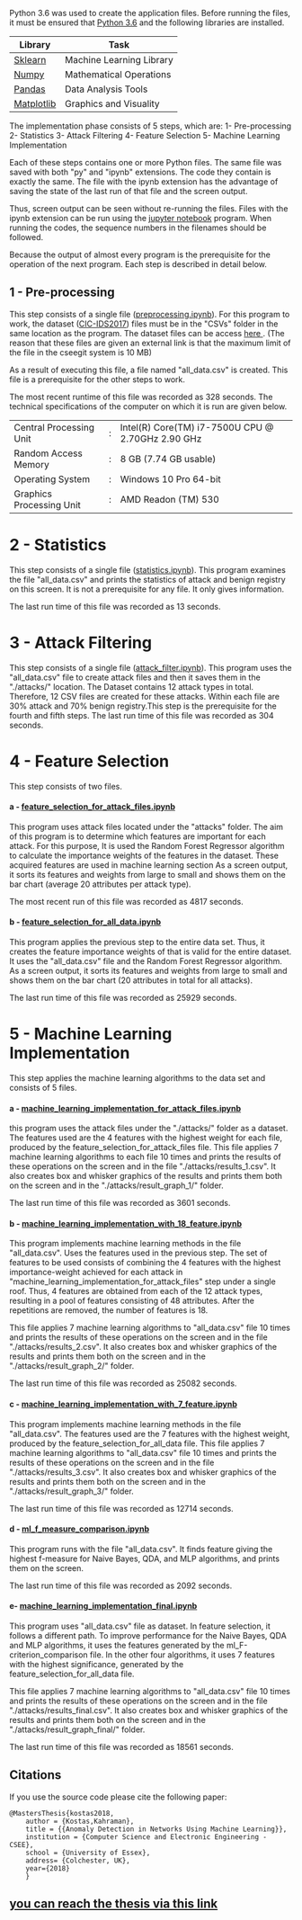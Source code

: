 

Python 3.6 was used to create the application files. Before running the files, it must be ensured that [Python 3.6](https://www.python.org/downloads/) and the following libraries are installed.

| Library | Task |
| ------ | ------ |
|[ Sklearn ](http://scikit-learn.org/stable/install.html)| Machine Learning Library|
| [ Numpy ](http://www.numpy.org/) |Mathematical Operations|
| [ Pandas  ](https://pandas.pydata.org/pandas-docs/stable/install.html)|  Data Analysis Tools |
| [ Matplotlib ](https://matplotlib.org/users/installing.html) |Graphics and Visuality|


 

The implementation phase consists of 5 steps, which are:
1-	Pre-processing
2-	Statistics
3-	Attack Filtering
4-	Feature Selection
5-	Machine Learning Implementation



Each of these steps contains one or more Python files. The same file was saved with both "py" and "ipynb" extensions. The code they contain is exactly the same. The file with the ipynb extension has the advantage of saving the state of the last run of that file and the screen output.

Thus, screen output can be seen without re-running the files. Files with the ipynb extension can be run using the [jupyter notebook](http://jupyter.org/install) program. When running the codes, the sequence numbers in the filenames should be followed.

Because the output of almost every program is the prerequisite for the operation of the next program. Each step is described in detail below.


## 1 - Pre-processing
This step consists of a single file ([preprocessing.ipynb](https://github.com/navyanthbhupathi/network-anamoly-detection-system-using-ML/blob/main/01_preprocessing.ipynb)). For this program to work, the dataset ([CIC-IDS2017](https://www.unb.ca/cic/datasets/ids-2017.html)) files must be in the "CSVs" folder in the same location as the program. The dataset files can be access  [ here ](https://drive.google.com/open?id=1-uwoKddOHgRxS8vth-nGBqBtz-qzRSAX).  (The reason that these files are given an external link is that the maximum limit of the file in the cseegit system is 10 MB)

As a result of executing this file, a file named "all_data.csv" is created. This file is a prerequisite for the other steps to work.

The most recent runtime of this file was recorded as 328 seconds. The technical specifications of the computer on which it is run are given below.



|  | |   |
| ------ |--|  ------ |
|Central Processing Unit|:|Intel(R) Core(TM) i7-7500U CPU @ 2.70GHz 2.90 GHz|
| Random Access Memory	|:|	8 GB (7.74 GB usable)|
| Operating System	|:|	Windows 10 Pro 64-bit |
| Graphics Processing Unit	|:|	AMD Readon (TM) 530|



# 2 - Statistics
This step consists of a single file ([statistics.ipynb](https://github.com/navyanthbhupathi/network-anamoly-detection-system-using-ML/blob/main/02_statistics.ipynb)). This program examines the file "all_data.csv" and prints the statistics of attack and benign registry on this screen. It is not a prerequisite for any file. It only gives information.

The last run time of this file was recorded as 13 seconds.


# 3 - Attack Filtering

This step consists of a single file ([attack_filter.ipynb](https://github.com/navyanthbhupathi/network-anamoly-detection-system-using-ML/blob/main/03_attack_filter.ipynb)). This program uses the "all_data.csv" file to create attack files and then it saves them in the "./attacks/" location. The Dataset contains 12 attack types in total. Therefore, 12 CSV files are created for these attacks. Within each file are 30% attack and 70% benign registry.This step is the prerequisite for the fourth and fifth steps.
The last run time of this file was recorded as 304 seconds.


# 4 - Feature Selection

This step consists of two files.


####   a - [feature_selection_for_attack_files.ipynb](https://github.com/navyanthbhupathi/network-anamoly-detection-system-using-ML/blob/main/04_1_feature_selection_for_attack_files.ipynb)


This program uses attack files located under the "attacks" folder. The aim of this program is to determine which features are important for each attack. For this purpose, It is used the Random Forest Regressor algorithm to calculate the importance weights of the features in the dataset.
These acquired features are used in machine learning section As a screen output, it sorts its features and weights from large to small and shows them on the bar chart (average 20 attributes per attack type).

The most recent run of this file was recorded as 4817 seconds.


####  b - [feature_selection_for_all_data.ipynb](https://github.com/navyanthbhupathi/network-anamoly-detection-system-using-ML/blob/main/04_2_feature_selection_for_all_data.ipynb)


This program applies the previous step to the entire data set. Thus, it creates the feature importance weights of that is valid for the entire dataset. It uses the "all_data.csv" file and the Random Forest Regressor algorithm. As a screen output, it sorts its features and weights from large to small and shows them on the bar chart (20 attributes in total for all attacks).

The last run time of this file was recorded as 25929 seconds.



# 5 -  Machine Learning Implementation
This step applies the machine learning algorithms to the data set and consists of 5 files.



####  a - [machine_learning_implementation_for_attack_files.ipynb](https://github.com/navyanthbhupathi/network-anamoly-detection-system-using-ML/blob/main/05_1_machine_learning_implementation_for_attack_files%20.ipynb)



this program uses the attack files under the "./attacks/" folder as a dataset. The features used are the 4 features with the highest weight for each file, produced by the feature_selection_for_attack_files file.  This file applies 7 machine learning algorithms to each file 10 times and prints the results of these operations on the screen and in the file "./attacks/results_1.csv". It also creates box and whisker graphics of the results and prints them both on the screen and in the "./attacks/result_graph_1/" folder.

The last run time of this file was recorded as 3601 seconds.


####  b - [machine_learning_implementation_with_18_feature.ipynb](https://github.com/navyanthbhupathi/network-anamoly-detection-system-using-ML/blob/main/05_2_machine_learning_implementation_with_18_feature.ipynb)



This program implements machine learning methods in the file "all_data.csv". Uses the features used in the previous step. The set of features to be used consists of combining the 4 features with the highest importance-weight achieved for each attack in "machine_learning_implementation_for_attack_files"  step under a single roof. Thus, 4 features are obtained from each of the 12 attack types, resulting in a pool of features consisting of 48 attributes. After the repetitions are removed, the number of features is 18. 

This file applies 7 machine learning algorithms to "all_data.csv" file 10 times and prints the results of these operations on the screen and in the file "./attacks/results_2.csv". It also creates box and whisker graphics of the results and prints them both on the screen and in the "./attacks/result_graph_2/" folder.

The last run time of this file was recorded as 25082 seconds.



####  c -  [machine_learning_implementation_with_7_feature.ipynb](https://github.com/navyanthbhupathi/network-anamoly-detection-system-using-ML/blob/main/05_3_machine_learning_implementation_with_7_feature.ipynb)


This program implements machine learning methods in the file "all_data.csv". The features used are the 7 features with the highest weight, produced by the feature_selection_for_all_data file. 
This file applies 7 machine learning algorithms to "all_data.csv" file 10 times and prints the results of these operations on the screen and in the file "./attacks/results_3.csv". It also creates box and whisker graphics of the results and prints them both on the screen and in the "./attacks/result_graph_3/" folder.

The last run time of this file was recorded as 12714 seconds.



####  d -  [ml_f_measure_comparison.ipynb](https://github.com/navyanthbhupathi/network-anamoly-detection-system-using-ML/blob/main/05_4_machine_learning_implementation_final.ipynb)




This program runs with the file "all_data.csv". It finds feature giving the highest f-measure for Naive Bayes, QDA, and MLP algorithms, and prints them on the screen.

The last run time of this file was recorded as 2092 seconds.


####  e-  [machine_learning_implementation_final.ipynb](https://github.com/navyanthbhupathi/network-anamoly-detection-system-using-ML/blob/main/05_4_ml_f_measure_comparison.ipynb)


This program uses "all_data.csv" file as dataset. In feature selection, it follows a different path. To improve performance for the Naive Bayes, QDA and MLP algorithms, it uses the features generated by the ml_F-criterion_comparison file. In the other four algorithms, it uses 7 features with the highest significance, generated by the feature_selection_for_all_data file.

This file applies 7 machine learning algorithms to "all_data.csv" file 10 times and prints the results of these operations on the screen and in the file "./attacks/results_final.csv". It also creates box and whisker graphics of the results and prints them both on the screen and in the "./attacks/result_graph_final/" folder.

The last run time of this file was recorded as 18561 seconds.


## Citations
If you use the source code please cite the following paper:

```
@MastersThesis{kostas2018,
    author = {Kostas,Kahraman},
    title = {{Anomaly Detection in Networks Using Machine Learning}},
    institution = {Computer Science and Electronic Engineering - CSEE},
    school = {University of Essex},
    address= {Colchester, UK},
    year={2018}
    }
```




##  [you can reach the thesis via this link](https://github.com/navyanthbhupathi/network-anamoly-detection-system-using-ML/blob/main/Anomaly_Detection_in_Networks_Using_Machine_Learning.pdf)


